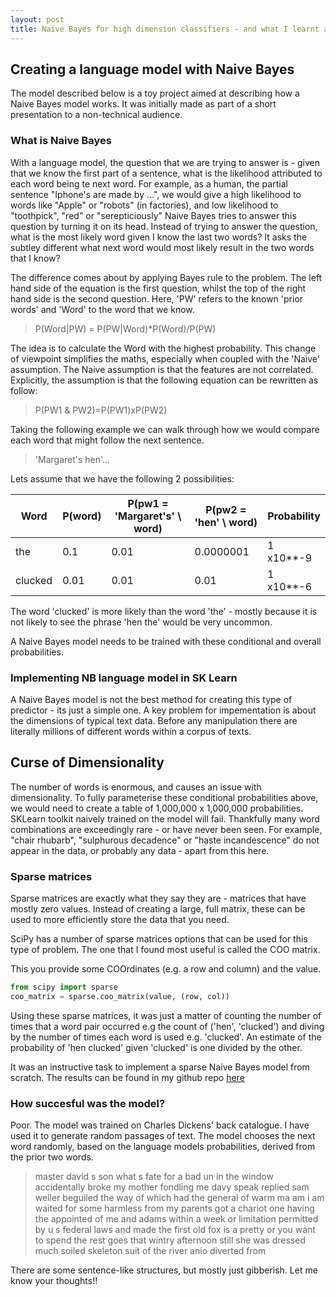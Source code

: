 ```yaml
---
layout: post
title: Naive Bayes for high dimension classifiers - and what I learnt about sparse matrices
---
```


## Creating a language model with Naive Bayes
The model described below is a toy project aimed at describing how a Naive Bayes model works. It was initially made as part of a short presentation to a non-technical audience.

### What is Naive Bayes

With a language model, the question that we are trying to answer is - given that we know the first part of a sentence, what is the likelihood attributed to each word being te next word. For example, as a human, the partial sentence "Iphone's are made by ...", we would give a high likelihood to words like "Apple" or "robots" (in factories), and low likelihood to "toothpick", "red" or "serepticiously"
Naive Bayes tries to answer this question by turning it on its head. Instead of trying to answer the question, what is the most likely word given I know the last two words? It asks the subtley different what next word would most likely result in the two words that I know?

The difference comes about by applying Bayes rule to the problem. The left hand side of the equation is the first question,
whilst the top of the right hand side is the second question. Here, 'PW' refers to the known 'prior words' and 'Word' to
the word that we know.
> P(Word|PW) = P(PW|Word)*P(Word)/P(PW)

The idea is to calculate the Word with the highest probability. This change of viewpoint simplifies the maths, especially when coupled with the 'Naive' assumption. The 
Naive assumption is that the features are not correlated. Explicitly, the assumption is that the following
equation can be rewritten as follow:
> P(PW1 & PW2)=P(PW1)xP(PW2)

Taking the following example we can walk through how we would compare each word that might follow the next sentence. 
> 'Margaret's hen'... 

Lets assume that we have the following 2 possibilities:

| Word | P(word) | P(pw1 = 'Margaret's' \ word)   | P(pw2 = 'hen' \ word)   | Probability   |
|------|---------|--------------------------------|-------------------------|---------------|
| the  | 0.1     | 0.01                           | 0.0000001               |  1 x10**-9    |
|clucked| 0.01   |  0.01                          | 0.01                    |  1 x10**-6    |

The word 'clucked' is more likely than the word 'the' - mostly because it is not likely to see the phrase 'hen the'
would be very uncommon.

A Naive Bayes model needs to be trained with these conditional and overall probabilities.

### Implementing NB language model in SK Learn
A Naive Bayes model is not the best method for creating this type of predictor - its just a simple one. A key problem for impementation is about the dimensions of typical text data. Before any manipulation there are literally millions of different words within a corpus of texts.
## Curse of Dimensionality
The number of words is enormous, and causes an issue with dimensionality. To fully parameterise these conditional probabilities above, we would need to create a table of 1,000,000 x 1,000,000 probabilities.
SKLearn toolkit naively trained on the model will fail. Thankfully many word combinations are exceedingly rare - or have never been seen. For example, "chair rhubarb", "sulphurous decadence" or "haste incandescence" do not appear in the data, or probably any data - apart from this here. 

### Sparse matrices

Sparse matrices are exactly what they say they are - matrices that have mostly zero values. Instead of creating a large, full matrix,
these can be used to more efficiently store the data that you need. 

SciPy has a number of sparse matrices options that can be used for this type of problem.  The one that I found most useful is called the COO matrix. 

This you provide some COOrdinates (e.g. a row and column) and the value. 
``` python
from scipy import sparse
coo_matrix = sparse.coo_matrix(value, (row, col))
```

Using these sparse matrices, it was just a matter of counting the number of times that a word pair occurred e.g the count of ('hen', 'clucked') and diving by the number of times each word is used e.g. 'clucked'. 
An estimate of the probability of 'hen clucked' given 'clucked' is one divided by the other.

It was an instructive task to implement a sparse Naive Bayes model from scratch. The results can be found in my github repo
 [here](https://github.com/JRThurman01/WhatTheDickens)

### How succesful was the model?

Poor. The model was trained on Charles Dickens' back catalogue. I have used it to generate random passages of text. The model chooses the
next word randomly, based on the language models probabilities, derived from the prior two words. 
> master david s son what s fate for a bad un in the window accidentally broke my mother fondling me davy speak replied sam weller beguiled the way of which had the general of warm ma am i am waited for some harmless from my parents got a chariot one having the appointed of me and adams within a week or limitation permitted by u s federal laws and made the first old fox is a pretty or you want to spend the rest goes that wintry afternoon still she was dressed much soiled skeleton suit of the river anio diverted from

There are some sentence-like structures, but mostly just gibberish. Let me know your thoughts!!